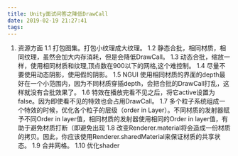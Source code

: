 ```yaml
---
title: Unity面试问答之降低DrawCall
date: 2019-02-19 21:27:41
tags:
---
```


1. 资源方面
   1.1 打包图集。打包小纹理成大纹理。
   1.2 静态合批，相同材质，相同纹理，虽然会加大内存消耗，但是会降低DrawCall。
   1.3 动态合批，缩放一样，使用相同材质和纹理,顶点数在900以下的网格,这个难控制。
   1.4 尽量不要使用动态阴影，使用假的阴影。
   1.5 NGUI 使用相同材质的界面的depth最好在一个小范围内，因为不同材质穿插depth，会把合批的DrawCall打乱，这样就没有合批效果了。
   1.6 特效在播放完看不见之后，将它active设置为false。因为即使看不见的特效也会占用DrawCall。
   1.7 多个粒子系统组成一个特效的时候，优化各个粒子的层级（order in Layer）。不同材质的发射器赋予不同Order in layer值，相同材质的发射器使用相同的Order in layer值，有助于避免材质打断（即避免出现
   1.8 改变Renderer.material将会造成一份材质的拷贝。因此，你应该使用Renderer.sharedMaterial来保证材质的共享状态。
   1.9 合并网格。
   1.10 优化shader
